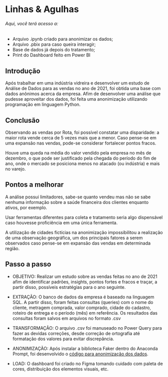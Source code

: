 # Linhas & Agulhas

###### Aqui, você terá acesso a:

- Arquivo .ipynb criado para anonimizar os dados;
- Arquivo .pbix para caso queira interagir;
- Base de dados já depois do tratamento;
- Print do Dashboard feito em Power BI

## Introdução
Após trabalhar em uma indústria vidreira e desenvolver um estudo de Análise de Dados para as vendas no ano de 2021, foi obtida uma base com dados anônimos acerca da empresa. Afim de desenvolver uma análise que pudesse aproveitar dos dados, foi feita uma anonimização utilizando programação em linguagem Python.

## Conclusão
Observando as vendas por Rota, foi possível constatar uma disparidade: a maior rota vende cerca de 5 vezes mais que a menor. Caso pense-se em uma expansão nas vendas, pode-se considerar fortalecer pontos fracos.

Houve uma queda na média do valor vendido pela empresa no mês de dezembro, o que pode ser justificado pela chegada do período do fim de ano, onde o mercado se posiciona menos no atacado (ou indústria) e mais no varejo.

## Pontos a melhorar 
A análise possui limitadores, sabe-se quanto vendeu mas não se sabe nenhuma informação sobre a saúde financeira dos clientes enquanto ativos, por exemplo.

Usar ferramentas diferentes para coleta e tratamento seria algo dispensável caso houvesse proficiência em uma única ferramenta.

A utilização de cidades fictícias na anonimização impossibilitou a realização de uma observação geográfica, um dos principais fatores a serem observados caso pense-se em expansão das vendas em determinada região.

## Passo a passo
- OBJETIVO: Realizar um estudo sobre as vendas feitas no ano de 2021 afim de identificar padrões, insights, pontos fortes e fracos e traçar, a partir disso, possíveis estratégias para o ano seguinte.

- EXTRAÇÃO: O banco de dados da empresa é baseado na linguagem SQL.
A partir disso, foram feitas consultas (queries) com o nome do cliente, metragem comprada, valor comprado, cidade do cadastro, roteiro de entrega e o período (mês) em referência. Os resultados das consultas foram salvos em arquivos no formato .csv
- TRANSFORMAÇÃO: O arquivo .csv foi manuseado no Power Query para fazer as devidas correções, desde correção de ortografia até formatação dos valores para evitar discrepância.
- ANONIMIZAÇÃO: Após instalar a biblioteca Faker dentro do Anaconda Prompt, foi desenvolvido o [código para anonimização dos dados](https://github.com/BitencourtVitor/Anonimizacao_Python/blob/main/C%C3%B3digo%20para%20Anonimizar.ipynb).
- LOAD: O dashboard foi criado no Figma tomando cuidado com paleta de cores, distribuição dos elementos visuais, etc.
